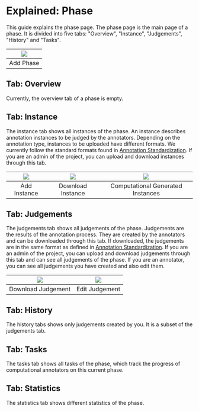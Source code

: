 
# Explained: Phase

This guide explains the phase page. The phase page is the main page of a phase. It is divided into five tabs: "Overview", "Instance", "Judgements", "History" and "Tasks".

| ![](datasets/guide/add-phase.gif) |
| :---------------------------: |
|           Add Phase           |

## Tab: Overview

Currently, the overview tab of a phase is empty.

## Tab: Instance

The instance tab shows all instances of the phase. An instance describes annotation instances to be judged by the annotators. Depending on the annotation type, instances to be uploaded have different formats. We currently follow the standard formats found in [Annotation Standardization](https://github.com/ChangeIsKey/annotation_standardization). If you are an admin of the project, you can upload and download instances through this tab.

| ![](datasets/guide/add-instance.gif) | ![](datasets/guide/download-instance.gif) | ![](datasets/guide/com-instances.gif) |
| :------------------------------: | :-----------------------------------: | :-------------------------------: |
|           Add Instance           |           Download Instance           | Computational Generated Instances |


## Tab: Judgements

The judgements tab shows all judgements of the phase. Judgements are the results of the annotation process. They are created by the annotators and can be downloaded through this tab. If downloaded, the judgements are in the same format as defined in [Annotation Standardization](https://github.com/ChangeIsKey/annotation_standardization). If you are an admin of the project, you can upload and download judgements through this tab and can see all judgements of the phase.
If you are an annotator, you can see all judgements you have created and also edit them.

| ![](datasets/guide/download-judgement.gif) | ![](datasets/guide/edit-judgement.gif) |
| :------------------------------------: | :--------------------------------: |
|           Download Judgement           |           Edit Judgement           |

## Tab: History

The history tabs shows only judgements created by you. It is a subset of the judgements tab.

## Tab: Tasks

The tasks tab shows all tasks of the phase, which track the progress of computational annotators on this current phase.

## Tab: Statistics

The statistics tab shows different statistics of the phase.